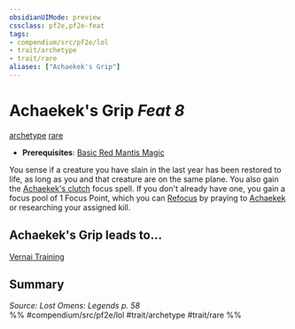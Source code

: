 ```yaml
---
obsidianUIMode: preview
cssclass: pf2e,pf2e-feat
tags:
- compendium/src/pf2e/lol
- trait/archetype
- trait/rare
aliases: ["Achaekek's Grip"]
---
```

# Achaekek's Grip  *Feat 8*  
[archetype](../../Rules/traits/archetype.md)  [rare](../../Rules/traits/rare.md)  

- **Prerequisites**: [Basic Red Mantis Magic](basic-red-mantis-magic-lowg.md)

You sense if a creature you have slain in the last year has been restored to life, as long as you and that creature are on the same plane. You also gain the [Achaekek's clutch](../spells/achaekeks-clutch-lol.md) focus spell. If you don't already have one, you gain a focus pool of 1 Focus Point, which you can [Refocus](../../Rules/actions/refocus.md) by praying to [Achaekek](../setting/deities/achaekek-logm.md) or researching your assigned kill.

## Achaekek's Grip leads to...

[Vernai Training](vernai-training-lol.md)

## Summary

*Source: Lost Omens: Legends p. 58*  
%% #compendium/src/pf2e/lol #trait/archetype #trait/rare %%